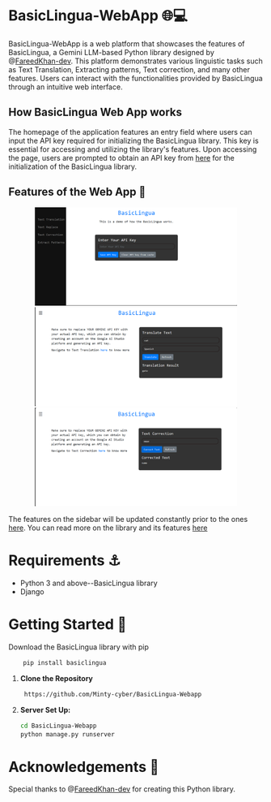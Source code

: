 # BasicLingua-WebApp 🌐💻

BasicLingua-WebApp is a web platform that showcases the features of BasicLingua, a Gemini LLM-based Python library designed by @[FareedKhan-dev](https://github.com/FareedKhan-dev). This platform demonstrates various linguistic tasks such as Text Translation, Extracting patterns, Text correction, and many other features. Users can interact with the functionalities provided by BasicLingua through an intuitive web interface.

## How BasicLingua Web App works

The homepage of the application features an entry field where users can input the API key required for initializing the BasicLingua library. This key is essential for accessing and utilizing the library's features. Upon accessing the page, users are prompted to obtain an API key from [here](https://aistudio.google.com/app/apikey) for the initialization of the BasicLingua library.

## Features of the Web App :dart:
<p align="center">
  <img src="images/Screenshot (229).png" width="400">
  <img src="images/Screenshot (233).png" width="400">
  <img src="images/Screenshot (234).png" width="400">
</p>

The features on the sidebar will be updated constantly prior to the ones [here](https://github.com/FareedKhan-dev/basiclingua-LLM-Based-NLP#features-of-the-library). You can read more on the library and its features [here]()

# Requirements :anchor:

- Python 3 and above--BasicLingua library
- Django

# Getting Started :ferris_wheel:

Download the BasicLingua library with pip
```sh
    pip install basiclingua
   ```
1. **Clone the Repository**
   ```sh
    https://github.com/Minty-cyber/BasicLingua-Webapp
   ```

2. **Server Set Up:**
   ```sh
   cd BasicLingua-Webapp
   python manage.py runserver
   ```
# Acknowledgements 🌟

Special thanks to @[FareedKhan-dev](https://github.com/FareedKhan-dev) for creating this Python library.
   




